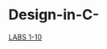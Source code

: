 # Design-in-C-
 [LABS 1-10](https://drive.google.com/drive/folders/1DywLWswnq_c_OyjmOdC0-rUiSy9NUsh8)

